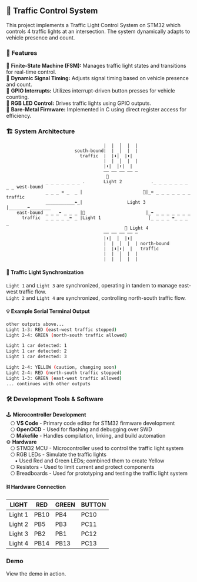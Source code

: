 ## 🚦 Traffic Control System

This project implements a Traffic Light Control System on STM32 which controls 4 traffic lights at an intersection. The system dynamically adapts to vehicle presence and count.

### 🔑 Features
🔹 **Finite-State Machine (FSM):** Manages traffic light states and transitions for real-time control.  
🔹 **Dynamic Signal Timing:** Adjusts signal timing based on vehicle presence and count.  
🔹 **GPIO Interrupts:** Utilizes interrupt-driven button presses for vehicle counting.  
🔹 **RGB LED Control:** Drives traffic lights using GPIO outputs.    
🔹 **Bare-Metal Firmware:** Implemented in C using direct register access for efficiency.  

### 🏗 System Architecture
```
                                     |  |  │  |  |
                          south-bound|  |  │  |  |
                            traffic  |  |⬇️│  |⬆️| 
                                     |  |  │  |  |
                                     |⬇️|  │⬆️|  |
                                     ── ── ── ── ─ 
                                      🚥 
               _ _ _ _ _ _ _ .       Light 2           ._ _ _ _ _ _ _ _ _ west-bound
               _ _ _ ⬅️ _  _ |                       🚦|_⬅️ _ _ _ _ _ _ _   traffic
               ___________⬅️_|                 Light 3 |_______⬅️________
    east-bound _ _ _➡️ _ _ _ |🚦                       |_➡️ _ _ _ _ _ _ _
      traffic  _ _ _ _ _➡️ _ |Light 1                  |_ _ _ _ ➡️_ _ _ _
                                             🚥 Light 4
                                     ── ── ── ── ─ 
                                     |⬇️|  │  |⬆️|
                                     |  |  │  |  | north-bound 
                                     |  |⬇️│⬆️|  |   traffic
                                     |  |  │  |  |
                                     |  |  │  |  |
```

#### 🔄 **Traffic Light Synchronization**   
`Light 1` and `Light 3` are synchronized, operating in tandem to manage east-west traffic flow.  
`Light 2` and `Light 4` are synchronized, controlling north-south traffic flow.  

#### 💡 **Example Serial Terminal Output**
```bash
other outputs above...
Light 1-3: RED (east-west traffic stopped)   
Light 2-4: GREEN (north-south traffic allowed) 

Light 1 car detected: 1
Light 1 car detected: 2
Light 1 car detected: 3

Light 2-4: YELLOW (caution, changing soon)
Light 2-4: RED (north-south traffic stopped)
Light 1-3: GREEN (east-west traffic allowed)
... continues with other outputs
```

### 🛠️ Development Tools & Software
🕹️ **Microcontroller Development**  
&nbsp;&nbsp;&nbsp;⎔ **VS Code** - Primary code editor for STM32 firmware development       
&nbsp;&nbsp;&nbsp;⎔ **OpenOCD** - Used for flashing and debugging over SWD     
&nbsp;&nbsp;&nbsp;⎔ **Makefile** - Handles compilation, linking, and build automation  
⚙️ **Hardware**    
&nbsp;&nbsp;&nbsp;⎔ STM32 MCU - Microcontroller used to control the traffic light system   
&nbsp;&nbsp;&nbsp;⎔ RGB LEDs - Simulate the traffic lights   
&nbsp;&nbsp;&nbsp;&nbsp;&nbsp;&nbsp;•  Used Red and Green LEDs; combined them to create Yellow  
&nbsp;&nbsp;&nbsp;⎔ Resistors - Used to limit current and protect components  
&nbsp;&nbsp;&nbsp;⎔ Breadboards - Used for prototyping and testing the traffic light system  

#### ⛓️ Hardware Connection
|   LIGHT   |   RED     |   GREEN   |   BUTTON |
|-----------|-----------|-----------|----------|
|  Light 1  |   PB10    |    PB4    |   PC10   |
|  Light 2  |   PB5     |    PB3    |   PC11   |
|  Light 3  |   PB2     |    PB1    |   PC12   |
|  Light 4  |   PB14    |    PB13   |   PC13   |

### Demo
View the demo in action.
